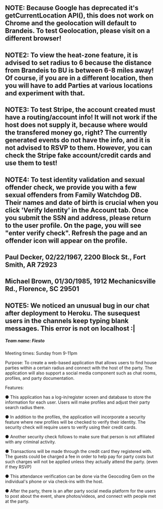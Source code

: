 ## NOTE: Because Google has deprecated it's getCurrentLocation API(), this does not work on Chrome and the geolocation will default to Brandeis. To test Geolocation, please visit on a different browser!
## NOTE2: To view the heat-zone feature, it is advised to set radius to 6 because the distance from Brandeis to BU is between 6-8 miles away! Of course, if you are in a different location, then you will have to add Parties at various locations and experiment with that.
## NOTE3: To test Stripe, the account created must have a routing/account info! It will not work if the host does not supply it, because where would the transfered money go, right? The currently generated events do not have the info, and it is not advised to RSVP to them. However, you can check the Stripe fake account/credit cards and use them to test!
## NOTE4: To test identity validation and sexual offender check, we provide you with a few sexual offenders from Family Watchdog DB. Their names and date of birth is crucial when you click 'Verify Identity' in the Account tab. Once you submit the SSN and address, please return to the user profile. On the page, you will see "enter verify check". Refresh the page and an offender icon will appear on the profile.
## Paul Decker, 02/22/1967, 2200 Block St., Fort Smith, AR 72923
## Michael Brown, 01/30/1985, 1912 Mechanicsville Rd., Florence, SC 29501
## NOTE5: We noticed an unusual bug in our chat after deployment to Heroku. The susequest users in the channels keep typing blank messages. This error is not on localhost :|

##### Team name:​ Fiesto

Meeting times:​ Sunday from 9-11pm

Purpose:​ To create a web-based application that allows users to find house
parties within a certain radius and connect with the host of the party. The application will also
support a social media component such as chat rooms, profiles, and party documentation.

Features:

● This application has a log-in/register screen and
database to store the information for each user. Users will make profiles and adjust their
party search radius there.

● In addition to the profiles, the application will incorporate a security feature where new
profiles will be checked to verify their identity. The security check will require users to
verify using their credit cards.

● Another security check follows to make sure that person is not affiliated with any
criminal activity.

● Transactions will be made through the credit card they registered with. The guests could
be charged a fee in order to help pay for party costs but such charges will not be applied
unless they actually attend the party. (even if they RSVP)

● This attendance verification can be done via the Geocoding Gem on the individual's
phone or via check-ins with the host.

● After the party, there is an after party social media platform for the users to post about the
event, share photos/videos, and connect with people met at the party.
